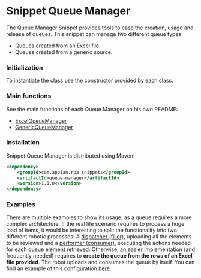 # Snippet Queue Manager

The Queue Manager Snippet provides tools to ease the creation, usage and release of queues.
This snippet can manage two different queue types:
  - Queues created from an Excel file.
  - Queues created from a generic source.

### Initialization

To instantiate the class use the constructor provided by each class.

### Main functions
See the main functions of each Queue Manager on his own README:

  - [ExcelQueueManager](./src/main/java/com/appian/rpa/snippets/queuemanager/excel/manager)
  - [GenericQueueManager](./src/main/java/com/appian/rpa/snippets/queuemanager/generic/manager)
 
### Installation

Snippet Queue Manager is distributed using Maven:
```xml
<dependency>
	<groupId>com.appian.rpa.snippets</groupId>
	<artifactId>queue-manager</artifactId>
	<version>1.1.0</version>
</dependency>
```

### Examples

There are multiple examples to show its usage, as a queue requires a more complex architecture. If the real life scenario requires to process a huge load of items, it would be interesting to split the functionality into two different robotic processes: A [dispatcher (filler)](https://github.com/appianps/ps-plugin-appianrpa-Snippets/tree/master/snippets-examples/robot-snippet-generic-queue-manager-filler), uploading all the elements to be reviewed and a [performer (consumer)](https://github.com/appianps/ps-plugin-appianrpa-Snippets/tree/master/snippets-examples/robot-snippet-generic-queue-manager-consumer), executing the actions needed for each queue element retrieved. Otherwise, an easier implementation (and frequently needed) requires to **create the queue from the rows of an Excel file provided**. The robot uploads and consumes the queue by itself. You can find an example of this configuration [here](https://github.com/appianps/ps-plugin-appianrpa-Snippets/tree/master/snippets-examples/robot-snippet-excel-queue-manager).
